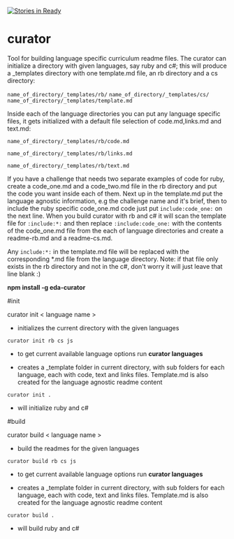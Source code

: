 [![Stories in Ready](https://badge.waffle.io/enspiral-dev-academy/curator.png?label=ready&title=Ready)](https://waffle.io/enspiral-dev-academy/curator)
# curator
Tool for building language specific curriculum readme files.
The curator can initialize a directory with given languages, say ruby and c#; this will produce a _templates directory with one template.md file, an rb directory and a cs directory:

`name_of_directory/_templates/rb/`
`name_of_directory/_templates/cs/`
`name_of_directory/_templates/template.md`

Inside each of the language directories you can put any language specific files, it gets initialized with a default file selection of code.md,links.md and text.md:

`name_of_directory/_templates/rb/code.md`

`name_of_directory/_templates/rb/links.md`

`name_of_directory/_templates/rb/text.md`


If you have a challenge that needs two separate examples of code for ruby, create a code_one.md and a code_two.md file in the rb directory and put the code you want inside each of them. Next up in the template.md put the language agnostic information, e.g the challenge name and it's brief, then to include the ruby specific code_one.md code just put `include:code_one:` on the next line. When you build curator with rb and c# it will scan the template file for `:include:*:` and then replace `:include:code_one:` with the contents of the code_one.md file from the each of language directories and create a readme-rb.md and a readme-cs.md.

Any `include:*:` in the template.md file will be replaced with the corresponding *.md file from the language directory. Note: if that file only exists in the rb directory and not in the c#, don't worry it will just leave that line blank :)

**npm install -g eda-curator**

#init

curator init < language name >

- initializes the current directory with the given languages

```
curator init rb cs js
```

- to get current available language options run **curator languages**

- creates a _template folder in current directory, with sub folders for each language, each with code, text and links files. Template.md is also created for the language agnostic readme content

```
curator init .
```

- will initialize ruby and c#



#build

curator build < language name >

- build the readmes for the given languages

```
curator build rb cs js
```

- to get current available language options run **curator languages**

- creates a _template folder in current directory, with sub folders for each language, each with code, text and links files. Template.md is also created for the language agnostic readme content

```
curator build .
```

- will build ruby and c#
